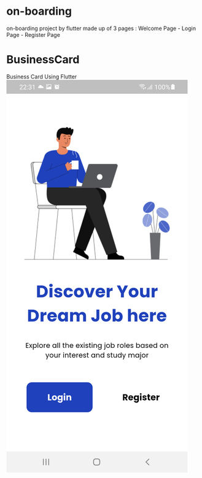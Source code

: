 # on-boarding
on-boarding project by flutter made up of 3 pages : Welcome Page - Login Page - Register Page

# BusinessCard
Business Card Using Flutter 
![on-boarding using Flutter](Welcome.png)
